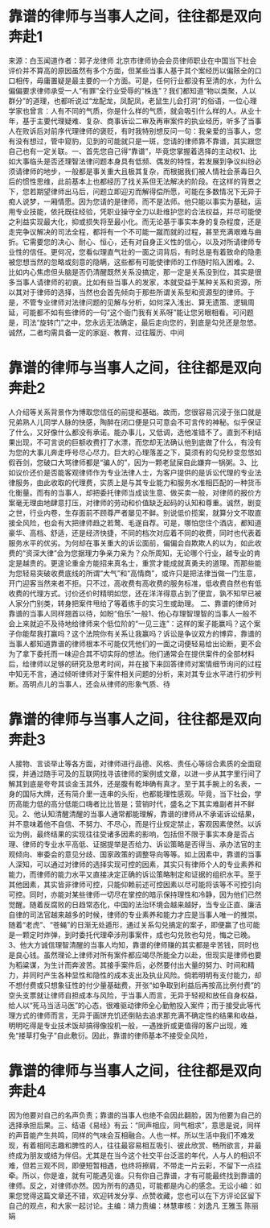 # 靠谱的律师与当事人之间，往往都是双向奔赴1

来源：白玉闻道作者：郭子龙律师 北京市律师协会会员律师职业在中国当下社会评价并不算高的原因虽然有多个方面，但某些当事人基于其个案经历以偏赅全的口口相传，毋庸置疑是最主要的一个方面。可是，任何行业都没有至清的水，为什么偏偏要求律师承受一人“有罪”全行业受辱的“株连”？我们都知道“物以类聚，人以群分”的道理，也都听说过“龙配龙，凤配凤，老鼠生儿会打洞”的俗语，一位心理学家也曾言：人有不同的气质，你是什么样的气质，就会吸引什么样的人。从业十年，基于主要代理疑难、复杂、商事诉讼二审及再审案件的执业经历，听多了当事人在败诉后对前序代理律师的褒贬，有时我特别想反问一句：我亲爱的当事人，您有没有想过，管中窥豹，见到的可能就只是一斑，您请的律师靠不靠谱，其实跟您自己也有一定关联。一、首先您自己得“靠谱”，毕竟您掌握着选择的主动权1、比如大事临头是否还理智法律问题本身具有低频、偶发的特性，若发展到争议纠纷必须请律师的地步，一般都是事关重大且极其复杂，而根据我们被人情社会荼毒日久后的惯性思维，此前基本上也都经历了找关系但无法解决的阶段。在这样的背景之下，您若期望律师出马后，问题立即迎刃而解得偿所愿，可能在多数情况下无异于痴人说梦，一厢情愿。因为您请的是律师，而不是法师。他只能以事实为基础，运用专业技能，依托既往经验，凭职业操守全力以赴维护您的合法权益，并尽可能使之利益实现最大化，抑或损失将至最小化。而无论基于事实本身的复杂程度，还是走完争议解决的司法全程，都将有一个不可能一蹴而就的过程，甚至充满艰难与曲折。它需要您的决心、耐心、恒心，还有对自身正义性的信心，以及对所请律师专业性的信任。更何况，您看似理直气壮的一面之词背后，有时总是有着致命的隐患被您想当然的忽略或刻意的隐瞒，这些都有可能使律师的工作随时陷入困难。2、比如内心焦虑但头脑是否仍清醒既然关系没搞定，那一定是关系没到位，其实是很多当事人请律师的初衷。比如有些当事人的发家，本就受益于某种关系和资源，所以其对于律师的选择，当然也会首先倾向于那些所谓关系型和资源型的律师。于是，不管专业律师对法律问题的见解与分析，如何深入浅出、算无遗策、逻辑周延，可能都不如有些律师的一句“这个衙门我有关系呀”能让您另眼相看。可问题是，司法“旋转门”之中，您永远无法确定，最后走向您的，到底是勾兑还是忽悠。诚然，二者均需具备一定的家庭、教育、过往履历、中间

# 靠谱的律师与当事人之间，往往都是双向奔赴2

人介绍等关系背景作为博取您信任的前提和基础。故而，您很容易沉浸于张口就是兄弟熟人儿同学人脉的快感，陶醉在闭口便是只可意会不可言传的神秘。似乎保证了什么，又好像什么都没有承诺。能办事儿，又低调，选他准错不了。直到不利结果出现，不可言说的巨额收费打了水漂，而您却无法确认他到底做了什么，有没有为您的大事儿奔走呼号尽心尽力。巨大的心理落差之下，莫须有的勾兑秒变忽悠如假吞剑，您破口大骂律师都是“骗人的”，因为一颗老鼠屎自此嫌弃一锅粥。3、比如议价还价是否能客观律师作为专业法律人士，为客户提供的是诉讼代理的专业法律服务，由此收取的代理费，实质上是与其专业能力和服务水准相匹配的一种货币化衡量。而有的当事人，却把委托律师当成谈生意、做买卖一般，对律师的报价方案毫无理由地肆意打压，对律师的劳动和价值缺乏起码的认知和尊重。诚然，剧变之世，行业内卷，生存面前不顾尊严者屡见不鲜。别说低价揽案，就算分文不取直接全风险，也会有大把律师趋之若鹜、毛遂自荐。可是，哪怕您住个酒店，都知道豪华、高档、舒适，还是经济快捷，不同的档次对应着不同的收费，同时也代表着服务水平的优劣。为何却在事关重大的诉讼面前，偏偏会自欺欺人的以为，如此收费的“资深大律”会为您据理力争亲力亲为？众所周知，无论哪个行业，越专业的肯定是越贵的。更遑论重金方能招来真名士，重赏才能成就真勇夫的道理。而那些能为您轻易突破收费底线的所谓“大气”和“高情商”，或许只是把法律当做一门生意，开门迎客当然来者不拒。只不过，高收费有高收费的服务标准，低收费自然也有低收费的代理方式。讨价还价时精明如您，还在洋洋得意占到了便宜，孰不知早已被人家分门别类，转身把案件甩给了等着练手的实习生或助理。 二、靠谱的律师对靠谱的当事人同样翘首以待，如盼“伯乐”一般1、他心存理智理智的当事人一般不会上来就迫不及待地给律师来个低位阶的“一见三连”：这样的案子能赢吗？这个案子你能帮我打赢吗？这个法院你有关系让我赢吗？诉讼是争议双方的博弈，靠谱的当事人都知道靠谱的律师根本不可能仅凭他们的一面之词便轻易给出论断，更不会为了拿下委托而一味迎合其不切实际的想法。他们通常会在提供案件的全部材料后，给律师以足够的研究及思考时间，并在接下来回答律师对案情细节询问的过程中知无不言，通过倾听律师对于案件相关问题的分析，来对其专业水平进行初步判断。高明点儿的当事人，还会从律师的形象气质、待

# 靠谱的律师与当事人之间，往往都是双向奔赴3

人接物、言谈举止等各方面，对律师进行品德、风格、责任心等综合素质的全面窥探，并通过随手可及的互联网找寻该律师的案例或文章，以进一步从其字里行间了解其到底是夸夸其谈金玉其外，还是腹有乾坤确有真才。至于其手腕上的名表，一身的国际大牌，还有简介里一连串的头衔，也都能理性感观。毕竟，当下社会，学历高能力低的高分低能口嗨者比比皆是；营销时代，盛名之下其实难副者并不鲜见。2、他认知清醒清醒的当事人通常都能理解，靠谱的律师从不承诺诉讼结果，并不意味着他不自信、不努力、不尽心，而是行业规定禁止，客观因素使然。以诉讼为例，最终结果的实现往往受诸多因素的影响，包括但不限于事实本身是否占理、律师的专业水平高低、证据提举是否给力、诉讼策略是否得当、承办法官的主观倾向、审委会的意见分歧、国家政策的调整导向等等。如上因素中，靠谱的当事人深知，可以通过对律师的选择实现可控的因素，其实只有律师个人的专业素养和能力，而律师的能力水平又直接决定正确的诉讼策略制定和证据的组织水平。至于其他因素，其实皆非律师可控，只能仰赖前述可控因素以尽可能将该等不可控引向可控。同时，亦能对某些律师一切尽在掌控的暗示保持理性和冷静，因为他们已然觉醒。随着反腐败的日趋常态化，中国的法治环境会越来越好，当专业正直、廉洁自律的司法官越来越多的时候，律师的专业素养和能力才应是当事人唯一的推崇。随着“老虎”、“苍蝇”的日渐无处遁形，通过关系勾兑搞定的案子，即便赢了也可能是一颗定时炸弹，到时委托代理牵涉刑事案件，成也勾兑败也勾兑，悔之已晚。3、他大方诚信理智清醒的当事人均知，靠谱的律师赚的其实都是辛苦钱，同时也是良心钱。虽然理论上律师对所有案件都应竭尽所能全力以赴，但现实是律师也要为稻粱谋，为生计而奔波苦。其接手案件后，必然要付出大量的努力、时间和精力，并同时产生各种显性和隐性的成本支出及执业风险。倘若明明有支付能力，却不想付费或只想象征性的付少量基础费，开张“如争取到利益后再按高比例付费”的空头支票就让律师自担成本与风险，于当事人而言，无异于轻视和放任自身权益，给人以“死马当活马医”的心态，很难驱动律师全心勤勉投入案件；而于接受此等代理方式的律师而言，无异于画饼充饥还倒贴去追求那充满不确定性的结果和收益，明明吃得是专业技术饭却搞得像投机一般，一遇挫折或更值得的客户出现，难免“搂草打兔子”自此敷衍。因此，靠谱的律师基本不接受全风险，

# 靠谱的律师与当事人之间，往往都是双向奔赴4

因为他要对自己的名声负责；靠谱的当事人也绝不会因此翻脸，因为他要为自己的选择承担后果。三、结语《易经》有云：“同声相应，同气相求”，意思是说，同样的声音能产生共鸣，同样的气味会互相融合。人也一样。所以生活中我们不难发现，有着相同志趣和脾性的人，往往最容易相互吸引、彼此欣赏、畅所欲言，并最终成为朋友或结为伴侣。尤其是在当今这个社交平台泛滥的年代，人与人的相识不难，但若三观不同，即便短暂相遇，也终将擦肩，不带走一片云彩，不留下一点挂牵。所以，你是谁，就有可能遇见谁。只有你自己靠谱，才有可能最终找到靠谱的律师。反之，对律师亦然。因为所有的遇见，可能都是内心的感念。无讼小编：如果您觉得这篇文章还不错，欢迎转发分享、点赞收藏，您也可以在下方评论区留下自己的观点，和大家一起讨论。主编：靖力责编：林慧审核：刘逸凡 王雅玉 陈丽娟 

